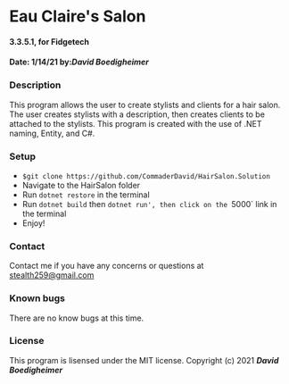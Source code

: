 # Eau Claire's Salon
#### 3.3.5.1, for Fidgetech
#### Date: 1/14/21  by:_**David Boedigheimer**_
### Description
This program allows the user to create stylists and clients for a hair salon. The user creates stylists with a description, then creates clients to be attached to the stylists. This program is created with the use of .NET naming, Entity, and C#.
### Setup
* `$git clone https://github.com/CommaderDavid/HairSalon.Solution`
* Navigate to the HairSalon folder
* Run `dotnet restore` in the terminal
* Run `dotnet build` then `dotnet run', then click on the `5000` link in the terminal
* Enjoy!
### Contact
Contact me if you have any concerns or questions at stealth259@gmail.com
### Known bugs
There are no know bugs at this time.
### License
This program is lisensed under the MIT license.
Copyright (c) 2021 _**David Boedigheimer**_